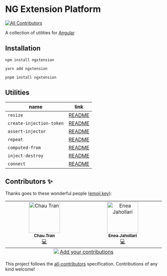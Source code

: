 # NG Extension Platform

<!-- ALL-CONTRIBUTORS-BADGE:START - Do not remove or modify this section -->

[![All Contributors](https://img.shields.io/badge/all_contributors-2-orange.svg?style=flat-square)](#contributors-)

<!-- ALL-CONTRIBUTORS-BADGE:END -->

A collection of utilities for [Angular](https://angular.io)

## Installation

```shell
npm install ngxtension
```

```shell
yarn add ngxtension
```

```shell
pnpm install ngxtension
```

## Utilities

<!-- UTILITIES:START -->

| name                     | link                                                         |
| ------------------------ | ------------------------------------------------------------ |
| `resize`                 | [README](./libs/ngxtension/resize/README.md)                 |
| `create-injection-token` | [README](./libs/ngxtension/create-injection-token/README.md) |
| `assert-injector`        | [README](./libs/ngxtension/assert-injector/README.md)        |
| `repeat`                 | [README](./libs/ngxtension/repeat/README.md)                 |
| `computed-from`          | [README](./libs/ngxtension/computed-from/README.md)          |
| `inject-destroy`         | [README](./libs/ngxtension/inject-destroy/README.md)         |
| `connect`                | [README](./libs/ngxtension/connect/README.md)                |

<!-- UTILITIES:END -->

## Contributors ✨

Thanks goes to these wonderful people ([emoji key](https://allcontributors.org/docs/en/emoji-key)):

<!-- ALL-CONTRIBUTORS-LIST:START - Do not remove or modify this section -->
<!-- prettier-ignore-start -->
<!-- markdownlint-disable -->
<table>
  <tbody>
    <tr>
      <td align="center" valign="top" width="14.28%"><a href="https://nartc.me/"><img src="https://avatars.githubusercontent.com/u/25516557?v=4?s=100" width="100px;" alt="Chau Tran"/><br /><sub><b>Chau Tran</b></sub></a><br /><a href="https://github.com/nartc/ngxtension-platform/commits?author=nartc" title="Code">💻</a></td>
      <td align="center" valign="top" width="14.28%"><a href="https://eneajaho.me"><img src="https://avatars.githubusercontent.com/u/25394362?v=4?s=100" width="100px;" alt="Enea Jahollari"/><br /><sub><b>Enea Jahollari</b></sub></a><br /><a href="https://github.com/nartc/ngxtension-platform/commits?author=eneajaho" title="Code">💻</a></td>
    </tr>
  </tbody>
  <tfoot>
    <tr>
      <td align="center" size="13px" colspan="7">
        <img src="https://raw.githubusercontent.com/all-contributors/all-contributors-cli/1b8533af435da9854653492b1327a23a4dbd0a10/assets/logo-small.svg">
          <a href="https://all-contributors.js.org/docs/en/bot/usage">Add your contributions</a>
        </img>
      </td>
    </tr>
  </tfoot>
</table>

<!-- markdownlint-restore -->
<!-- prettier-ignore-end -->

<!-- ALL-CONTRIBUTORS-LIST:END -->

This project follows the [all-contributors](https://github.com/all-contributors/all-contributors) specification. Contributions of any kind welcome!
